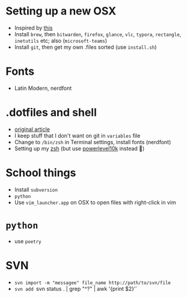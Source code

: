 # Setting up a new OSX
   * Inspired by [this](https://sourabhbajaj.com/mac-setup/)
   * Install `brew`, then `bitwarden`, `firefox`, `glance`, `vlc`, `typora`, `rectangle`, `inetutils` etc; also (`microsoft-teams`)
   * Install `git`, then get my own .files sorted (use `install.sh`)

# Fonts
   * Latin Modern, nerdfont

# .dotfiles and shell
   * [original article](https://coderwall.com/p/ynu8xq/keep-your-dotfiles-in-git)
   * I keep stuff that I don't want on git in `variables` file
   * Change to `/bin/zsh` in Terminal settings, install fonts (nerdfont)
   * Setting up my [zsh](https://medium.com/@ivanaugustobd/your-terminal-can-be-much-much-more-productive-5256424658e8) (but use [powerlevel10k](https://medium.com/@shivam1/make-your-terminal-beautiful-and-fast-with-zsh-shell-and-powerlevel10k-6484461c6efb) instead 🐝)

# School things
* Install `subversion`
* `python`  
* Use `vim_launcher.app` on OSX to open files with right-click in vim

# `python`
* use `poetry`

# SVN
* `svn import -m "messagee" file_name http://path/to/svn/file`
* `svn add `svn status . | grep "^?" | awk '{print $2}'`
